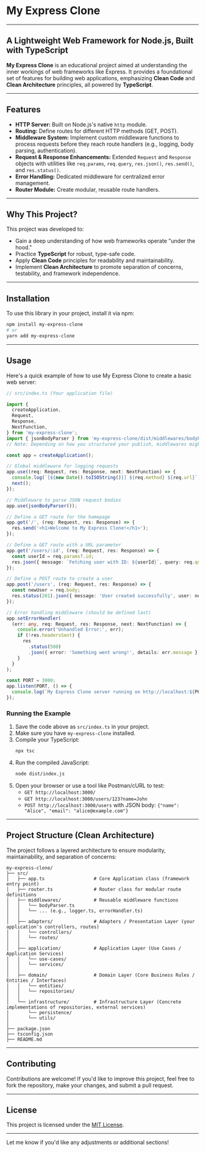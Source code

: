 # My Express Clone

---

## A Lightweight Web Framework for Node.js, Built with TypeScript

**My Express Clone** is an educational project aimed at understanding the inner workings of web frameworks like Express. It provides a foundational set of features for building web applications, emphasizing **Clean Code** and **Clean Architecture** principles, all powered by **TypeScript**.

---

## Features

- **HTTP Server:** Built on Node.js's native `http` module.
- **Routing:** Define routes for different HTTP methods (GET, POST).
- **Middleware System:** Implement custom middleware functions to process requests before they reach route handlers (e.g., logging, body parsing, authentication).
- **Request & Response Enhancements:** Extended `Request` and `Response` objects with utilities like `req.params`, `req.query`, `res.json()`, `res.send()`, and `res.status()`.
- **Error Handling:** Dedicated middleware for centralized error management.
- **Router Module:** Create modular, reusable route handlers.

---

## Why This Project?

This project was developed to:

- Gain a deep understanding of how web frameworks operate "under the hood."
- Practice **TypeScript** for robust, type-safe code.
- Apply **Clean Code** principles for readability and maintainability.
- Implement **Clean Architecture** to promote separation of concerns, testability, and framework independence.

---

## Installation

To use this library in your project, install it via npm:

```bash
npm install my-express-clone
# or
yarn add my-express-clone
```

---

## Usage

Here's a quick example of how to use My Express Clone to create a basic web server:

```typescript
// src/index.ts (Your application file)

import {
  createApplication,
  Request,
  Response,
  NextFunction,
} from 'my-express-clone';
import { jsonBodyParser } from 'my-express-clone/dist/middlewares/bodyParser'; // Example middleware, adjust path if needed
// Note: Depending on how you structured your publish, middlewares might be directly under 'my-express-clone/middlewares'

const app = createApplication();

// Global middleware for logging requests
app.use((req: Request, res: Response, next: NextFunction) => {
  console.log(`[${new Date().toISOString()}] ${req.method} ${req.url}`);
  next();
});

// Middleware to parse JSON request bodies
app.use(jsonBodyParser());

// Define a GET route for the homepage
app.get('/', (req: Request, res: Response) => {
  res.send('<h1>Welcome to My Express Clone!</h1>');
});

// Define a GET route with a URL parameter
app.get('/users/:id', (req: Request, res: Response) => {
  const userId = req.params?.id;
  res.json({ message: `Fetching user with ID: ${userId}`, query: req.query });
});

// Define a POST route to create a user
app.post('/users', (req: Request, res: Response) => {
  const newUser = req.body;
  res.status(201).json({ message: 'User created successfully', user: newUser });
});

// Error handling middleware (should be defined last)
app.setErrorHandler(
  (err: any, req: Request, res: Response, next: NextFunction) => {
    console.error('Unhandled Error:', err);
    if (!res.headersSent) {
      res
        .status(500)
        .json({ error: 'Something went wrong!', details: err.message });
    }
  }
);

const PORT = 3000;
app.listen(PORT, () => {
  console.log(`My Express Clone server running on http://localhost:${PORT}`);
});
```

### Running the Example

1.  Save the code above as `src/index.ts` in your project.
2.  Make sure you have `my-express-clone` installed.
3.  Compile your TypeScript:
    ```bash
    npx tsc
    ```
4.  Run the compiled JavaScript:
    ```bash
    node dist/index.js
    ```
5.  Open your browser or use a tool like Postman/cURL to test:
    - `GET http://localhost:3000/`
    - `GET http://localhost:3000/users/123?name=John`
    - `POST http://localhost:3000/users` with JSON body: `{"name": "Alice", "email": "alice@example.com"}`

---

## Project Structure (Clean Architecture)

The project follows a layered architecture to ensure modularity, maintainability, and separation of concerns:

```
my-express-clone/
├── src/
│   ├── app.ts                  # Core Application class (framework entry point)
│   ├── router.ts               # Router class for modular route definitions
│   ├── middlewares/            # Reusable middleware functions
│   │   └── bodyParser.ts
│   │   └── ... (e.g., logger.ts, errorHandler.ts)
│   │
│   ├── adapters/               # Adapters / Presentation Layer (your application's controllers, routes)
│   │   └── controllers/
│   │   └── routes/
│   │
│   ├── application/            # Application Layer (Use Cases / Application Services)
│   │   └── use-cases/
│   │   └── services/
│   │
│   ├── domain/                 # Domain Layer (Core Business Rules / Entities / Interfaces)
│   │   └── entities/
│   │   └── repositories/
│   │
│   └── infrastructure/         # Infrastructure Layer (Concrete implementations of repositories, external services)
│       └── persistence/
│       └── utils/
│
├── package.json
├── tsconfig.json
├── README.md
```

---

## Contributing

Contributions are welcome\! If you'd like to improve this project, feel free to fork the repository, make your changes, and submit a pull request.

---

## License

This project is licensed under the [MIT License](https://www.google.com/search?q=LICENSE).

---

Let me know if you'd like any adjustments or additional sections\!
